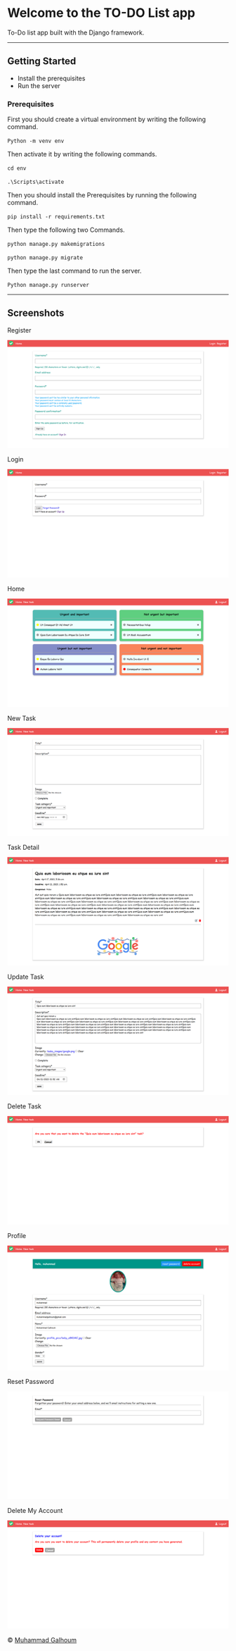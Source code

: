 # Welcome to the TO-DO List app

To-Do list app built with the Django framework.

---

## Getting Started

- Install the prerequisites
- Run the server

### Prerequisites

First you should create a virtual environment by writing the following command.

`Python -m venv env`

Then activate it by writing the following commands.

`cd env`

`.\Scripts\activate`

Then you should install the Prerequisites by running the following command.

`pip install -r requirements.txt`

Then type the following two Commands.

`python manage.py makemigrations`

`python manage.py migrate`

Then type the last command to run the server.

`Python manage.py runserver`

---

## Screenshots

Register

![home](screenshots/register.png?raw=true)

Login

![home](screenshots/login.png?raw=true)

Home

![home](screenshots/home.png?raw=true)

New Task

![home](screenshots/new-task.png?raw=true)

Task Detail

![home](screenshots/task-detail.png?raw=true)

Update Task

![home](screenshots/update-task.png?raw=true)

Delete Task

![home](screenshots/delete-task.png?raw=true)

Profile

![home](screenshots/profile.png?raw=true)

Reset Password

![home](screenshots/reset-password.png?raw=true)

Delete My Account

![home](screenshots/delete-account.png?raw=true)

&copy; [Muhammad Galhoum](https://github.com/muhammadgalhoum "Muhammad Galhoum")
